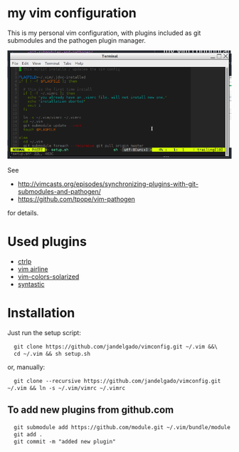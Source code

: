 # my vim configuration
This is my personal vim configuration, with plugins included as git submodules and
the pathogen plugin manager.

![screenshot](screenshot.png)

See
  * http://vimcasts.org/episodes/synchronizing-plugins-with-git-submodules-and-pathogen/
  * https://github.com/tpope/vim-pathogen

for details.

# Used plugins
  *  [ctrlp](https://github.com/ctrlpvim/ctrlp.vim)
  *  [vim airline](https://github.com/vim-airline/vim-airline)
  *  [vim-colors-solarized](https://github.com/altercation/vim-colors-solarized.git)
  *  [syntastic](https://github.com/scrooloose/syntastic.git)

# Installation
Just run the setup script:
```
  git clone https://github.com/jandelgado/vimconfig.git ~/.vim &&\
  cd ~/.vim && sh setup.sh
```

or, manually:
```
  git clone --recursive https://github.com/jandelgado/vimconfig.git ~/.vim && ln -s ~/.vim/vimrc ~/.vimrc
```

## To add new plugins from github.com
```
  git submodule add https://github.com/module.git ~/.vim/bundle/module
  git add .
  git commit -m "added new plugin"
```

